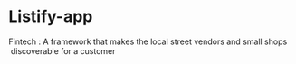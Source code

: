 # Listify-app
Fintech  : A framework that makes the local street vendors and small shops  discoverable for a customer
